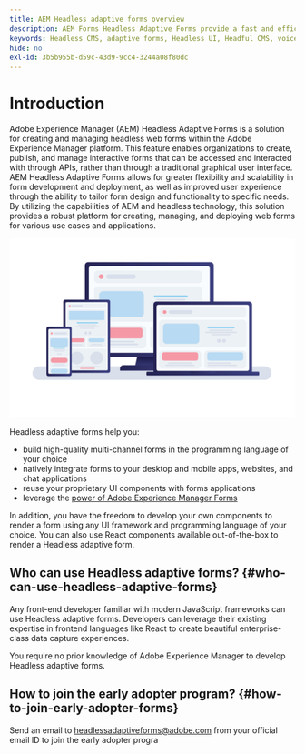 ```yaml
---
title: AEM Headless adaptive forms overview
description: AEM Forms Headless Adaptive Forms provide a fast and efficient way to create forms for various platforms including Headless or Headful CMS, React applications, Single Page Applications (SPA), Web Apps, Mobile apps, Amazon Alexa, Google Assistant, WhatsApp, and more. With Headless Adaptive Forms, you can streamline the process of building forms, making it easier to collect data from your users across different devices and platforms.
keywords: Headless CMS, adaptive forms, Headless UI, Headful CMS, voice assistants, alexa, chatbots, WhatsApp architecture
hide: no
exl-id: 3b5b955b-d59c-43d9-9cc4-3244a08f80dc
---
```

# Introduction

Adobe Experience Manager (AEM) Headless Adaptive Forms is a solution for creating and managing headless web forms within the Adobe Experience Manager platform. This feature enables organizations to create, publish, and manage interactive forms that can be accessed and interacted with through APIs, rather than through a traditional graphical user interface. AEM Headless Adaptive Forms allows for greater flexibility and scalability in form development and deployment, as well as improved user experience through the ability to tailor form design and functionality to specific needs. By utilizing the capabilities of AEM and headless technology, this solution provides a robust platform for creating, managing, and deploying web forms for various use cases and applications.

![Build and natively render a form in any website, an application, or non-visual inteactions](/help/assets/headless-forms-for-any-device.jpeg)

Headless adaptive forms help you:

* build high-quality multi-channel forms in the programming language of your choice 
* natively integrate forms to your desktop and mobile apps, websites, and chat applications 
* reuse your proprietary UI components with forms applications 
* leverage the [power of Adobe Experience Manager Forms](https://experienceleague.adobe.com/docs/experience-manager-65/forms/getting-started/introduction-aem-forms.html)

In addition, you have the freedom to develop your own components to render a form using any UI framework and programming language of your choice. You can also use React components available out-of-the-box to render a Headless adaptive form.

## Who can use Headless adaptive forms? {#who-can-use-headless-adaptive-forms}
 
Any front-end developer familiar with modern JavaScript frameworks can use Headless adaptive forms. Developers can leverage their existing expertise in frontend languages like React to create beautiful enterprise-class data capture experiences. 

You require no prior knowledge of Adobe Experience Manager to develop Headless adaptive forms.

## How to join the early adopter program? {#how-to-join-early-adopter-forms}

Send an email to [headlessadaptiveforms@adobe.com](mailto:headlessadaptiveforms@adobe.com) from your official email ID to join the early adopter progra
